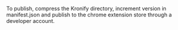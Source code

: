 To publish, compress the Kronify directory, increment version in manifest.json and publish to the chrome extension store through a developer account.
